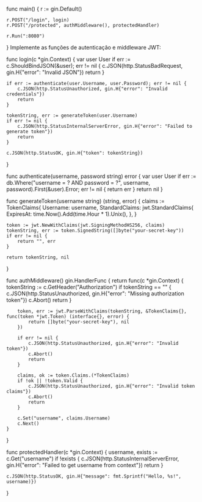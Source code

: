 func main() {
	r := gin.Default()

	r.POST("/login", login)
	r.POST("/protected", authMiddleware(), protectedHandler)

	r.Run(":8080")
}
Implemente as funções de autenticação e middleware JWT:


func login(c *gin.Context) {
	var user User
	if err := c.ShouldBindJSON(&user); err != nil {
		c.JSON(http.StatusBadRequest, gin.H{"error": "Invalid JSON"})
		return
	}

	if err := authenticate(user.Username, user.Password); err != nil {
		c.JSON(http.StatusUnauthorized, gin.H{"error": "Invalid credentials"})
		return
	}

	tokenString, err := generateToken(user.Username)
	if err != nil {
		c.JSON(http.StatusInternalServerError, gin.H{"error": "Failed to generate token"})
		return
	}

	c.JSON(http.StatusOK, gin.H{"token": tokenString})
}

func authenticate(username, password string) error {
	var user User
	if err := db.Where("username = ? AND password = ?", username, password).First(&user).Error; err != nil {
		return err
	}
	return nil
}

func generateToken(username string) (string, error) {
	claims := TokenClaims{
		Username: username,
		StandardClaims: jwt.StandardClaims{
			ExpiresAt: time.Now().Add(time.Hour * 1).Unix(),
		},
	}

	token := jwt.NewWithClaims(jwt.SigningMethodHS256, claims)
	tokenString, err := token.SignedString([]byte("your-secret-key"))
	if err != nil {
		return "", err
	}

	return tokenString, nil
}

func authMiddleware() gin.HandlerFunc {
	return func(c *gin.Context) {
		tokenString := c.GetHeader("Authorization")
		if tokenString == "" {
			c.JSON(http.StatusUnauthorized, gin.H{"error": "Missing authorization token"})
			c.Abort()
			return
		}

		token, err := jwt.ParseWithClaims(tokenString, &TokenClaims{}, func(token *jwt.Token) (interface{}, error) {
			return []byte("your-secret-key"), nil
		})

		if err != nil {
			c.JSON(http.StatusUnauthorized, gin.H{"error": "Invalid token"})
			c.Abort()
			return
		}

		claims, ok := token.Claims.(*TokenClaims)
		if !ok || !token.Valid {
			c.JSON(http.StatusUnauthorized, gin.H{"error": "Invalid token claims"})
			c.Abort()
			return
		}

		c.Set("username", claims.Username)
		c.Next()
	}
}

func protectedHandler(c *gin.Context) {
	username, exists := c.Get("username")
	if !exists {
		c.JSON(http.StatusInternalServerError, gin.H{"error": "Failed to get username from context"})
		return
	}

	c.JSON(http.StatusOK, gin.H{"message": fmt.Sprintf("Hello, %s!", username)})
}